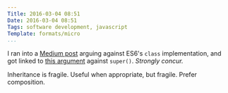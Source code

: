 ```yaml
---
Title: 2016-03-04 08:51
Date: 2016-03-04 08:51
Tags: software development, javascript
Template: formats/micro
...
```


I ran into a [Medium post] arguing against ES6's `class` implementation, and got linked to [this argument] against `super()`. *Strongly concur.*

[Medium post]: https://medium.com/javascript-scene/how-to-fix-the-es6-class-keyword-2d42bb3f4caf#.syiwijz9h
[this argument]: http://martinfowler.com/bliki/CallSuper.html

Inheritance is fragile. Useful when appropriate, but fragile. Prefer composition.
